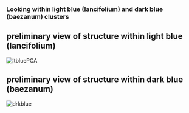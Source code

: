 ### Looking within light blue (lancifolium) and dark blue (baezanum) clusters 

## preliminary view of structure within light blue (lancifolium)

![ltbluePCA](https://user-images.githubusercontent.com/30299787/119576119-ff2a1e00-bd6c-11eb-859c-2019452b8d36.jpeg)

## preliminary view of structure within dark blue (baezanum)

![drkblue](https://user-images.githubusercontent.com/30299787/119593463-ddda2980-bd8e-11eb-8ba4-e8a19eebf727.jpeg)
